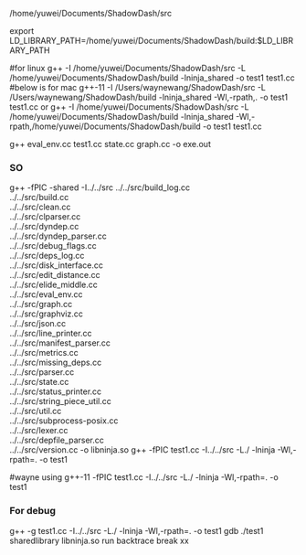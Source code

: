 /home/yuwei/Documents/ShadowDash/src

export LD_LIBRARY_PATH=/home/yuwei/Documents/ShadowDash/build:$LD_LIBRARY_PATH

#for linux
g++ -I /home/yuwei/Documents/ShadowDash/src -L /home/yuwei/Documents/ShadowDash/build -lninja_shared -o test1 test1.cc
#below is for mac
g++-11 -I /Users/waynewang/ShadowDash/src -L /Users/waynewang/ShadowDash/build -lninja_shared -Wl,-rpath,. -o test1 test1.cc
or
g++ -I /home/yuwei/Documents/ShadowDash/src -L /home/yuwei/Documents/ShadowDash/build -lninja_shared -Wl,-rpath,/home/yuwei/Documents/ShadowDash/build -o test1 test1.cc

g++ eval_env.cc test1.cc state.cc graph.cc -o exe.out

### SO
g++ -fPIC -shared -I../../src ../../src/build_log.cc \
    ../../src/build.cc \
    ../../src/clean.cc \
    ../../src/clparser.cc \
    ../../src/dyndep.cc \
    ../../src/dyndep_parser.cc \
    ../../src/debug_flags.cc \
    ../../src/deps_log.cc \
    ../../src/disk_interface.cc \
    ../../src/edit_distance.cc \
    ../../src/elide_middle.cc \
    ../../src/eval_env.cc \
    ../../src/graph.cc \
    ../../src/graphviz.cc \
    ../../src/json.cc \
    ../../src/line_printer.cc \
    ../../src/manifest_parser.cc \
    ../../src/metrics.cc \
    ../../src/missing_deps.cc \
    ../../src/parser.cc \
    ../../src/state.cc \
    ../../src/status_printer.cc \
    ../../src/string_piece_util.cc \
    ../../src/util.cc \
    ../../src/subprocess-posix.cc \
    ../../src/lexer.cc \
    ../../src/depfile_parser.cc \
    ../../src/version.cc -o libninja.so
g++ -fPIC test1.cc -I../../src -L./ -lninja -Wl,-rpath=. -o test1

#wayne using
g++-11 -fPIC test1.cc -I../../src -L./ -lninja -Wl,-rpath=. -o test1

### For debug
g++ -g test1.cc -I../../src -L./ -lninja -Wl,-rpath=. -o test1
gdb ./test1
sharedlibrary libninja.so
run
backtrace
break xx